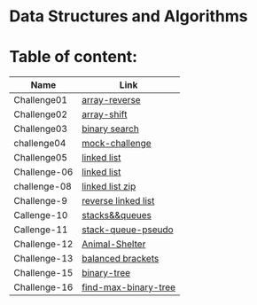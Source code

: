 # Data Structures and Algorithms

# Table of content:

| Name         | Link                                                                                                                                          |
| ------------ | --------------------------------------------------------------------------------------------------------------------------------------------- |
| Challenge01  | [array-reverse](https://github.com/saadomaralzoubi/data-structures-and-algorithms/tree/main/javascript/code-challenges/array-reverse)         |
| Challenge02  | [array-shift](https://github.com/saadomaralzoubi/data-structures-and-algorithms/tree/main/javascript/code-challenges/array-shift)             |
| Challenge03  | [binary search](https://github.com/saadomaralzoubi/data-structures-and-algorithms/tree/main/javascript/code-challenges/binary-search)         |
| challenge04  | [mock-challenge](https://github.com/saadomaralzoubi/data-structures-and-algorithms/tree/main/javascript/code-challenges/mock-challenge)       |
| Challenge05  | [linked list](https://github.com/saadomaralzoubi/data-structures-and-algorithms/tree/main/javascript/code-challenges/linked-list)             |
| Challenge-06 | [linked list](https://github.com/saadomaralzoubi/data-structures-and-algorithms/tree/main/javascript/code-challenges/linked-list)             |
| challenge-08 | [linked list zip](https://github.com/saadomaralzoubi/data-structures-and-algorithms/tree/main/javascript/code-challenges/linked-list-zip)     |
| Challenge-9  | [reverse linked list](https://github.com/saadomaralzoubi/data-structures-and-algorithms/tree/main/javascript/code-challenges/mock-challenge2) |
| Callenge-10  | [stacks&&queues](https://github.com/saadomaralzoubi/data-structures-and-algorithms/tree/main/javascript/code-challenges/stacks&&queues)       |
| Callenge-11  | [stack-queue-pseudo](https://github.com/saadomaralzoubi/data-structures-and-algorithms/blob/main/javascript/code-challenges/stack-queue-pseudo)   |
|Challenge-12|[Animal-Shelter](https://github.com/saadomaralzoubi/data-structures-and-algorithms/tree/main/javascript/code-challenges/animal-shelter)|
|Challenge-13|[balanced brackets](https://github.com/saadomaralzoubi/data-structures-and-algorithms/tree/main/javascript/code-challenges/stack-queue-brackets)|
|Challenge-15|[binary-tree](https://github.com/saadomaralzoubi/data-structures-and-algorithms/tree/main/javascript/code-challenges/trees)|
|Challenge-16|[find-max-binary-tree](https://github.com/saadomaralzoubi/data-structures-and-algorithms/tree/main/javascript/code-challenges/trees)|
